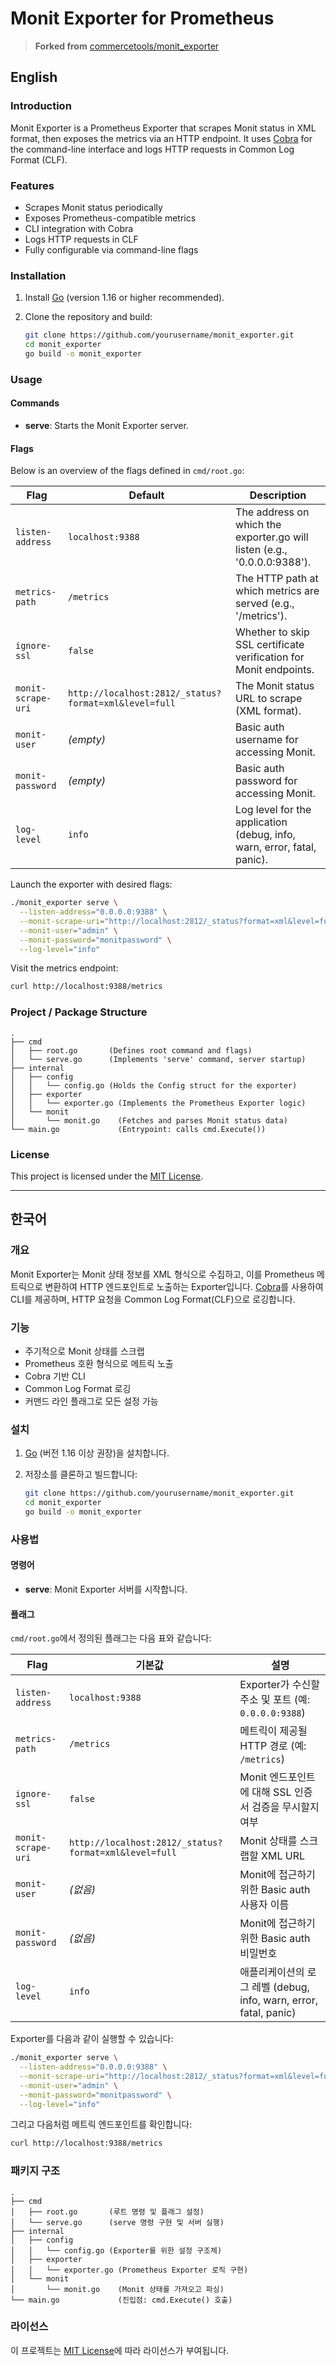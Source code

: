 # Monit Exporter for Prometheus

> **Forked from** [commercetools/monit_exporter](https://github.com/commercetools/monit_exporter)

## English

### Introduction

Monit Exporter is a Prometheus Exporter that scrapes Monit status in XML format, then exposes the metrics via an HTTP
endpoint. It uses [Cobra](https://github.com/spf13/cobra) for the command-line interface and logs HTTP requests in
Common Log Format (CLF).

### Features

- Scrapes Monit status periodically
- Exposes Prometheus-compatible metrics
- CLI integration with Cobra
- Logs HTTP requests in CLF
- Fully configurable via command-line flags

### Installation

1. Install [Go](https://golang.org/dl/) (version 1.16 or higher recommended).
2. Clone the repository and build:

    ```bash
    git clone https://github.com/yourusername/monit_exporter.git
    cd monit_exporter
    go build -o monit_exporter
    ```

### Usage

#### Commands

- **serve**: Starts the Monit Exporter server.

#### Flags

Below is an overview of the flags defined in `cmd/root.go`:

| Flag               | Default                                               | Description                                                              |
|--------------------|-------------------------------------------------------|--------------------------------------------------------------------------|
| `listen-address`   | `localhost:9388`                                      | The address on which the exporter.go will listen (e.g., '0.0.0.0:9388'). |
| `metrics-path`     | `/metrics`                                            | The HTTP path at which metrics are served (e.g., '/metrics').            |
| `ignore-ssl`       | `false`                                               | Whether to skip SSL certificate verification for Monit endpoints.        |
| `monit-scrape-uri` | `http://localhost:2812/_status?format=xml&level=full` | The Monit status URL to scrape (XML format).                             |
| `monit-user`       | *(empty)*                                             | Basic auth username for accessing Monit.                                 |
| `monit-password`   | *(empty)*                                             | Basic auth password for accessing Monit.                                 |
| `log-level`        | `info`                                                | Log level for the application (debug, info, warn, error, fatal, panic).  |

Launch the exporter with desired flags:

```bash
./monit_exporter serve \
  --listen-address="0.0.0.0:9388" \
  --monit-scrape-uri="http://localhost:2812/_status?format=xml&level=full" \
  --monit-user="admin" \
  --monit-password="monitpassword" \
  --log-level="info"
```

Visit the metrics endpoint:

```bash
curl http://localhost:9388/metrics
```

### Project / Package Structure

```
.
├── cmd
│   ├── root.go       (Defines root command and flags)
│   └── serve.go      (Implements 'serve' command, server startup)
├── internal
│   ├── config
│   │   └── config.go (Holds the Config struct for the exporter)
│   ├── exporter
│   │   └── exporter.go (Implements the Prometheus Exporter logic)
│   └── monit
│       └── monit.go    (Fetches and parses Monit status data)
└── main.go             (Entrypoint: calls cmd.Execute())
```

### License

This project is licensed under the [MIT License](LICENSE).

---

## 한국어

### 개요

Monit Exporter는 Monit 상태 정보를 XML 형식으로 수집하고, 이를 Prometheus 메트릭으로 변환하여 HTTP 엔드포인트로 노출하는
Exporter입니다. [Cobra](https://github.com/spf13/cobra)를 사용하여 CLI를 제공하며, HTTP 요청을 Common Log Format(CLF)으로 로깅합니다.

### 기능

- 주기적으로 Monit 상태를 스크랩
- Prometheus 호환 형식으로 메트릭 노출
- Cobra 기반 CLI
- Common Log Format 로깅
- 커맨드 라인 플래그로 모든 설정 가능

### 설치

1. [Go](https://golang.org/dl/) (버전 1.16 이상 권장)을 설치합니다.
2. 저장소를 클론하고 빌드합니다:

    ```bash
    git clone https://github.com/yourusername/monit_exporter.git
    cd monit_exporter
    go build -o monit_exporter
    ```

### 사용법

#### 명령어

- **serve**: Monit Exporter 서버를 시작합니다.

#### 플래그

`cmd/root.go`에서 정의된 플래그는 다음 표와 같습니다:

| Flag               | 기본값                                                   | 설명                                                     |
|--------------------|-------------------------------------------------------|--------------------------------------------------------|
| `listen-address`   | `localhost:9388`                                      | Exporter가 수신할 주소 및 포트 (예: `0.0.0.0:9388`)              |
| `metrics-path`     | `/metrics`                                            | 메트릭이 제공될 HTTP 경로 (예: `/metrics`)                       |
| `ignore-ssl`       | `false`                                               | Monit 엔드포인트에 대해 SSL 인증서 검증을 무시할지 여부                    |
| `monit-scrape-uri` | `http://localhost:2812/_status?format=xml&level=full` | Monit 상태를 스크랩할 XML URL                                 |
| `monit-user`       | *(없음)*                                                | Monit에 접근하기 위한 Basic auth 사용자 이름                       |
| `monit-password`   | *(없음)*                                                | Monit에 접근하기 위한 Basic auth 비밀번호                         |
| `log-level`        | `info`                                                | 애플리케이션의 로그 레벨 (debug, info, warn, error, fatal, panic) |

Exporter를 다음과 같이 실행할 수 있습니다:

```bash
./monit_exporter serve \
  --listen-address="0.0.0.0:9388" \
  --monit-scrape-uri="http://localhost:2812/_status?format=xml&level=full" \
  --monit-user="admin" \
  --monit-password="monitpassword" \
  --log-level="info"
```

그리고 다음처럼 메트릭 엔드포인트를 확인합니다:

```bash
curl http://localhost:9388/metrics
```

### 패키지 구조

```
.
├── cmd
│   ├── root.go       (루트 명령 및 플래그 설정)
│   └── serve.go      (serve 명령 구현 및 서버 실행)
├── internal
│   ├── config
│   │   └── config.go (Exporter를 위한 설정 구조체)
│   ├── exporter
│   │   └── exporter.go (Prometheus Exporter 로직 구현)
│   └── monit
│       └── monit.go    (Monit 상태를 가져오고 파싱)
└── main.go             (진입점: cmd.Execute() 호출)
```

### 라이선스

이 프로젝트는 [MIT License](LICENSE)에 따라 라이선스가 부여됩니다.
